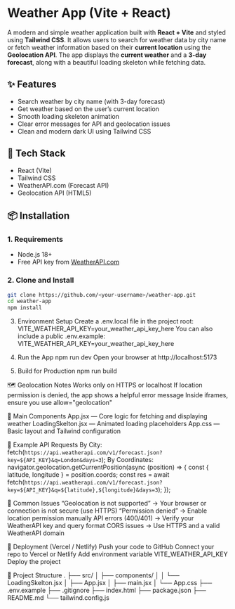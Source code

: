 # Weather App (Vite + React)

A modern and simple weather application built with **React + Vite** and styled using **Tailwind CSS**. It allows users to search for weather data by city name or fetch weather information based on their **current location** using the **Geolocation API**. The app displays the **current weather** and a **3-day forecast**, along with a beautiful loading skeleton while fetching data.

## ✨ Features
- Search weather by city name (with 3-day forecast)
- Get weather based on the user’s current location
- Smooth loading skeleton animation
- Clear error messages for API and geolocation issues
- Clean and modern dark UI using Tailwind CSS

## 🧰 Tech Stack
- React (Vite)
- Tailwind CSS
- WeatherAPI.com (Forecast API)
- Geolocation API (HTML5)

## 📦 Installation

### 1. Requirements
- Node.js 18+
- Free API key from [WeatherAPI.com](https://www.weatherapi.com/)

### 2. Clone and Install
```bash
git clone https://github.com/<your-username>/weather-app.git
cd weather-app
npm install
```
3. Environment Setup
Create a .env.local file in the project root:
VITE_WEATHER_API_KEY=your_weather_api_key_here
You can also include a public .env.example:
VITE_WEATHER_API_KEY=your_weather_api_key_here

4. Run the App
npm run dev
Open your browser at http://localhost:5173

5. Build for Production
npm run build

🗺️ Geolocation Notes
Works only on HTTPS or localhost
If location permission is denied, the app shows a helpful error message
Inside iframes, ensure you use allow="geolocation"

🧩 Main Components
App.jsx — Core logic for fetching and displaying weather
LoadingSkelton.jsx — Animated loading placeholders
App.css — Basic layout and Tailwind configuration

🧪 Example API Requests
By City:
fetch(`https://api.weatherapi.com/v1/forecast.json?key=${API_KEY}&q=London&days=3`);
By Coordinates:
navigator.geolocation.getCurrentPosition(async (position) => {
  const { latitude, longitude } = position.coords;
  const res = await fetch(`https://api.weatherapi.com/v1/forecast.json?key=${API_KEY}&q=${latitude},${longitude}&days=3`);
});

🐞 Common Issues
“Geolocation is not supported” → Your browser or connection is not secure (use HTTPS)
“Permission denied” → Enable location permission manually
API errors (400/401) → Verify your WeatherAPI key and query format
CORS issues → Use HTTPS and a valid WeatherAPI domain

🚀 Deployment (Vercel / Netlify)
Push your code to GitHub
Connect your repo to Vercel or Netlify
Add environment variable VITE_WEATHER_API_KEY
Deploy the project

📁 Project Structure
.
├── src/
│   ├── components/
│   │   └── LoadingSkelton.jsx
│   ├── App.jsx
│   ├── main.jsx
│   └── App.css
├── .env.example
├── .gitignore
├── index.html
├── package.json
├── README.md
└── tailwind.config.js

